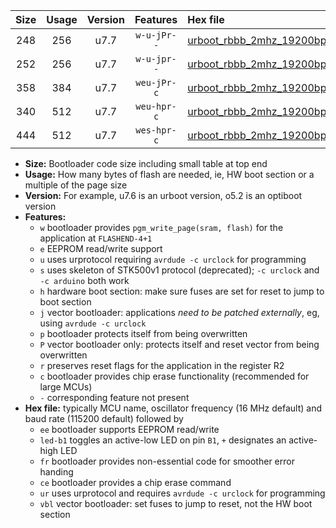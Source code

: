 |Size|Usage|Version|Features|Hex file|
|:-:|:-:|:-:|:-:|:--|
|248|256|u7.7|`w-u-jPr--`|[urboot_rbbb_2mhz_19200bps_led+b5_ur_vbl.hex](https://raw.githubusercontent.com/stefanrueger/urboot.hex/main/boards/rbbb/fcpu_2mhz/19200_bps/urboot_rbbb_2mhz_19200bps_led+b5_ur_vbl.hex)|
|252|256|u7.7|`w-u-jpr--`|[urboot_rbbb_2mhz_19200bps_led+b5_fr_ur_vbl.hex](https://raw.githubusercontent.com/stefanrueger/urboot.hex/main/boards/rbbb/fcpu_2mhz/19200_bps/urboot_rbbb_2mhz_19200bps_led+b5_fr_ur_vbl.hex)|
|358|384|u7.7|`weu-jPr-c`|[urboot_rbbb_2mhz_19200bps_ee_led+b5_fr_ce_ur_vbl.hex](https://raw.githubusercontent.com/stefanrueger/urboot.hex/main/boards/rbbb/fcpu_2mhz/19200_bps/urboot_rbbb_2mhz_19200bps_ee_led+b5_fr_ce_ur_vbl.hex)|
|340|512|u7.7|`weu-hpr-c`|[urboot_rbbb_2mhz_19200bps_ee_led+b5_fr_ce_ur.hex](https://raw.githubusercontent.com/stefanrueger/urboot.hex/main/boards/rbbb/fcpu_2mhz/19200_bps/urboot_rbbb_2mhz_19200bps_ee_led+b5_fr_ce_ur.hex)|
|444|512|u7.7|`wes-hpr-c`|[urboot_rbbb_2mhz_19200bps_ee_led+b5_fr_ce.hex](https://raw.githubusercontent.com/stefanrueger/urboot.hex/main/boards/rbbb/fcpu_2mhz/19200_bps/urboot_rbbb_2mhz_19200bps_ee_led+b5_fr_ce.hex)|

- **Size:** Bootloader code size including small table at top end
- **Usage:** How many bytes of flash are needed, ie, HW boot section or a multiple of the page size
- **Version:** For example, u7.6 is an urboot version, o5.2 is an optiboot version
- **Features:**
  + `w` bootloader provides `pgm_write_page(sram, flash)` for the application at `FLASHEND-4+1`
  + `e` EEPROM read/write support
  + `u` uses urprotocol requiring `avrdude -c urclock` for programming
  + `s` uses skeleton of STK500v1 protocol (deprecated); `-c urclock` and `-c arduino` both work
  + `h` hardware boot section: make sure fuses are set for reset to jump to boot section
  + `j` vector bootloader: applications *need to be patched externally*, eg, using `avrdude -c urclock`
  + `p` bootloader protects itself from being overwritten
  + `P` vector bootloader only: protects itself and reset vector from being overwritten
  + `r` preserves reset flags for the application in the register R2
  + `c` bootloader provides chip erase functionality (recommended for large MCUs)
  + `-` corresponding feature not present
- **Hex file:** typically MCU name, oscillator frequency (16 MHz default) and baud rate (115200 default) followed by
  + `ee` bootloader supports EEPROM read/write
  + `led-b1` toggles an active-low LED on pin `B1`, `+` designates an active-high LED
  + `fr` bootloader provides non-essential code for smoother error handing
  + `ce` bootloader provides a chip erase command
  + `ur` uses urprotocol and requires `avrdude -c urclock` for programming
  + `vbl` vector bootloader: set fuses to jump to reset, not the HW boot section
